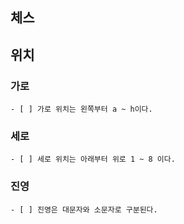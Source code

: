 ## 체스

## 위치

### 가로
    - [ ] 가로 위치는 왼쪽부터 a ~ h이다.

### 세로
    - [ ] 세로 위치는 아래부터 위로 1 ~ 8 이다.

### 진영
    - [ ] 진영은 대문자와 소문자로 구분된다.
